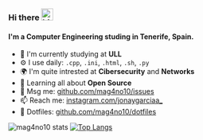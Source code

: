 ### Hi there <img src="https://user-images.githubusercontent.com/1303154/88677602-1635ba80-d120-11ea-84d8-d263ba5fc3c0.gif" width="24px" alt="hi">

#### I'm a Computer Engineering studing in Tenerife, Spain.


- 🏢 I'm currently studying at **ULL**
- ⚙️ I use daily: `.cpp`, `.ini`, `.html`, `.sh`, `.py`
- 🌍 I'm quite intrested at **Cibersecurity** and **Networks**
- 🌱 Learning all about **Open Source**
- 💬 Msg me: [github.com/mag4no10/issues](https://github.com/mag4no10/mag4no10/issues)
- 📫 Reach me: [instagram.com/jonaygarciaa_](https://instagram.com/jonaygarciaa_/)
- 🦉 Dotfiles: [github.com/mag4no10/dotfiles](https://github.com/mag4no10/LinuxDotfiles)

![mag4no10 stats](https://github-readme-stats.vercel.app/api?username=mag4no10&show_icons=true&theme=synthwave)
[![Top Langs](https://github-readme-stats.vercel.app/api/top-langs/?username=mag4no10)](https://github.com/mag4no10/github-readme-stats)
